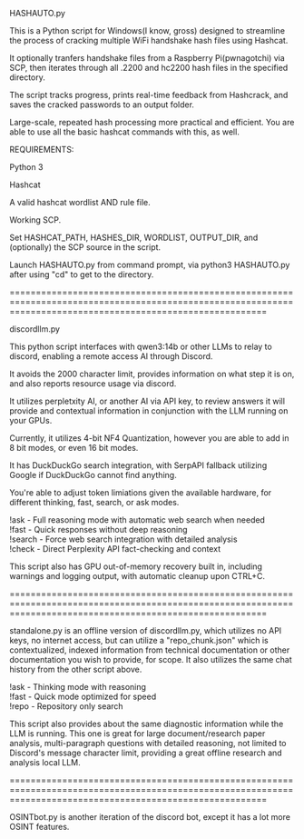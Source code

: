 HASHAUTO.py 

This is a Python script for Windows(I know, gross) designed to streamline the process of cracking multiple WiFi handshake hash files using Hashcat.

It optionally tranfers handshake files from a Raspberry Pi(pwnagotchi) via SCP, then iterates through all .2200 and hc2200 hash files in the specified directory. 

The script tracks progress, prints real-time feedback from Hashcrack, and saves the cracked passwords to an output folder. 

Large-scale, repeated hash processing more practical and efficient. You are able to use all the basic hashcat commands with this, as well.

REQUIREMENTS:

Python 3

Hashcat

A valid hashcat wordlist AND rule file. 

Working SCP.

Set HASHCAT_PATH, HASHES_DIR, WORDLIST, OUTPUT_DIR, and (optionally) the SCP source in the script.

Launch HASHAUTO.py from command prompt, via python3 HASHAUTO.py after using "cd" to get to the directory. 


=============================================================================================================================================================

discordllm.py

This python script interfaces with qwen3:14b or other LLMs to relay to discord, enabling a remote access AI through Discord. 

It avoids the 2000 character limit, provides information on what step it is on, and also reports resource usage via discord. 

It utilizes perpletxity AI, or another AI via API key, to review answers it will provide and contextual information in conjunction with the LLM running on your GPUs.

Currently, it utilizes 4-bit NF4 Quantization, however you are able to add in 8 bit modes, or even 16 bit modes.

It has DuckDuckGo search integration, with SerpAPI fallback utilizing Google if DuckDuckGo cannot find anything. 

You're able to adjust token limiations given the available hardware, for different thinking, fast, search, or ask modes. 

!ask <question> - Full reasoning mode with automatic web search when needed<br>
!fast <question> - Quick responses without deep reasoning<br>
!search <question> - Force web search integration with detailed analysis<br>
!check <question> - Direct Perplexity API fact-checking and context<br>

This script also has GPU out-of-memory recovery built in, including warnings and logging output, with automatic cleanup upon CTRL+C.




=============================================================================================================================================================

standalone.py is an offline version of discordllm.py, which utilizes no API keys, no internet access, but can utilize a "repo_chunk.json" which is contextualized, indexed information from technical documentation or other documentation you wish to provide, for scope. It also utilizes the same chat history from the other script above.

!ask - Thinking mode with reasoning<br>
!fast - Quick mode optimized for speed<br>
!repo - Repository only search<br>

This script also provides about the same diagnostic information while the LLM is running. This one is great for large document/research paper analysis, multi-paragraph questions with detailed reasoning, not limited to Discord's message character limit, providing a great offline research and analysis local LLM. 



=============================================================================================================================================================

OSINTbot.py is another iteration of the discord bot, except it has a lot more OSINT features. 

